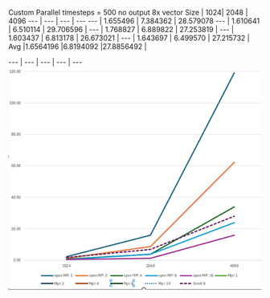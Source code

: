 Custom Parallel 
timesteps = 500
no output
8x vector
Size | 1024| 2048 | 4096 
--- | --- | --- | --- 
--- | 1.655496 | 7.384362 | 28.579078 
--- | 1.610641 | 6.510114 | 29.706596  |
--- | 1.768827 | 6.889822 | 27.253819 | 
--- | 1.603437 | 6.813178 | 26.673021 | 
--- | 1.643697 | 6.499570 | 27.215732 | 
Avg |1.6564196 |6.8194092 |27.8856492 |

--- | --- | --- | --- | --- 
![png](./graph.png)
